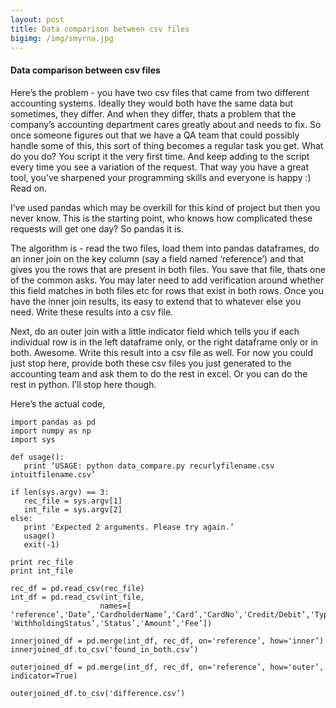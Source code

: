```yaml
---
layout: post
title: Data comparison between csv files
bigimg: /img/smyrna.jpg
---
```


#### Data comparison between csv files
Here’s the problem - you have two csv files that came from two different accounting systems. Ideally they would both have the same data but sometimes, they differ. And when they differ, thats a problem that the company’s accounting department cares greatly about and needs to fix. So once someone figures out that we have a QA team that could possibly handle some of this, this sort of thing becomes a regular task you get. What do you do? You script it the very first time. And keep adding to the script every time you see a variation of the request. That way you have a great tool, you’ve sharpened your programming skills and everyone is happy :) Read on.

I’ve used pandas which may be overkill for this kind of project but then you never know. This is the starting point, who knows how complicated these requests will get one day? So pandas it is.

The algorithm is - read the two files, load them into pandas dataframes, do an inner join on the key column (say a field named ‘reference’) and that gives you the rows that are present in both files. You save that file, thats one of the common asks. You may later need to add verification around whether this field matches in both files etc for rows that exist in both rows. Once you have the inner join results, its easy to extend that to whatever else you need. Write these results into a csv file.

Next, do an outer join with a little indicator field which tells you if each individual row is in the left dataframe only, or the right dataframe only or in both. Awesome. Write this result into a csv file as well. For now you could just stop here, provide both these csv files you just generated to the accounting team and ask them to do the rest in excel. Or you can do the rest in python. I’ll stop here though. 

Here’s the actual code,

```
import pandas as pd
import numpy as np
import sys

def usage():
   print ‘USAGE: python data_compare.py recurlyfilename.csv intuitfilename.csv’

if len(sys.argv) == 3:
   rec_file = sys.argv[1]
   int_file = sys.argv[2]
else:
   print 'Expected 2 arguments. Please try again.’
   usage()
   exit(-1)

print rec_file
print int_file

rec_df = pd.read_csv(rec_file)
int_df = pd.read_csv(int_file,
                    names=[ 'reference’,'Date’,'CardholderName’,'Card’,'CardNo’,'Credit/Debit’,'Type’,'BatchID’, 'WithholdingStatus’,'Status’,'Amount’,'Fee’])

innerjoined_df = pd.merge(int_df, rec_df, on='reference’, how='inner’)
innerjoined_df.to_csv('found_in_both.csv’)

outerjoined_df = pd.merge(int_df, rec_df, on='reference’, how='outer’, indicator=True)

outerjoined_df.to_csv('difference.csv’)
```
